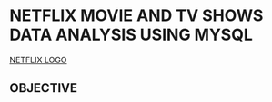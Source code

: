 # NETFLIX MOVIE AND TV SHOWS DATA ANALYSIS USING MYSQL
[NETFLIX LOGO](https://github.com/heisenberg904-star/netflix_sql/blob/main/NETFLIX_LOGO.jpg)

## OBJECTIVE
